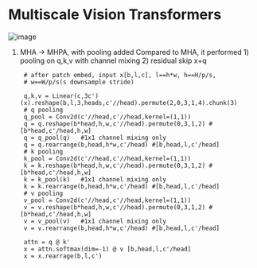 # Multiscale Vision Transformers


![image](https://github.com/user-attachments/assets/b857f861-759a-4837-937b-73f0d4d532c5)
1. MHA -> MHPA, with pooling added
Compared to MHA, it performed 1) pooling on q,k,v with channel mixing 2) residual skip x+q

        # after patch embed, input x[b,l,c], l==h*w, h==H/p/s,
        # w==W/p/s(s downsample stride)
   
        q,k,v = Linear(c,3c')(x).reshape(b,l,3,heads,c'//head).permute(2,0,3,1,4).chunk(3)
        # q pooling
        q_pool = Conv2d(c'//head,c'//head,kernel=(1,1))
        q = q.reshape(b*head,h,w,c'//head).permute(0,3,1,2) #[b*head,c'/head,h,w]
        q = q_pool(q)   #1x1 channel mixing only
        q = q.rearrange(b,head,h*w,c'/head) #[b,head,l,c'/head]
        # k pooling
        k_pool = Conv2d(c'//head,c'//head,kernel=(1,1))
        k = k.reshape(b*head,h,w,c'//head).permute(0,3,1,2) #[b*head,c'/head,h,w]
        k = k_pool(k)   #1x1 channel mixing only
        k = k.rearrange(b,head,h*w,c'/head) #[b,head,l,c'/head]
        # v pooling
        v_pool = Conv2d(c'//head,c'//head,kernel=(1,1))
        v = v.reshape(b*head,h,w,c'//head).permute(0,3,1,2) #[b*head,c'/head,h,w]
        v = v_pool(v)   #1x1 channel mixing only
        v = v.rearrange(b,head,h*w,c'/head) #[b,head,l,c'/head]
    
        attn = q @ k'
        x = attn.softmax(dim=-1) @ v [b,head,l,c'/head]
        x = x.rearrage(b,l,c')
        
